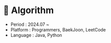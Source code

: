 # 📖 Algorithm
- Period : 2024.07 ~
- Platform : Programmers, BaekJoon, LeetCode
- Language : Java, Python
